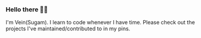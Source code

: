 ### Hello there 👋🏻

I'm Vein(Sugam). I learn to code whenever I have time. Please check out the projects I've maintained/contributed to in my pins.

<!---
<p><img
 align="left" 
src="https://github-readme-stats.vercel.app/api/top-langs/?username=vein05&langs_count=12&layout=donut"
 alt="vein05" /></p> */
-->
<!--
<p>&nbsp;<img 
align="center" 
src="https://github-readme-stats.vercel.app/api?username=vein05&show_icons=true&locale=en"
 alt="vein05" /></p>
 -->
<!--<p
 align="left"> <a 
href="https://github.com/ryo-ma/github-profile-trophy"><img 
src="https://github-profile-trophy.vercel.app/?username=vein05" 
alt="vein05" /></a> </p>
-->
